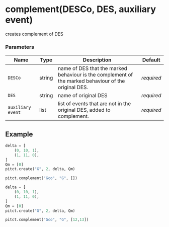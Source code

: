 # complement(DESCo, DES, auxiliary event)

creates complement of DES

### Parameters
| Name       | Type    | Description                                              |  Default   |
|------------|---------|----------------------------------------------------------|------------|
| `DESCo`      | string  | name of DES that the marked behaviour is the complement of the marked behaviour of the original DES.| *required* |
| `DES`     | string  | name of original DES                                             | *required* |
| `auxiliary event`| list  | list of events that are not in the original DES, added to complement.  | *required* |

## Example

```python title="sample 1"
delta = [
    (0, 10, 1),
    (1, 11, 0),
]
Qm = [0]
pitct.create("G", 2, delta, Qm)

pitct.complement("Gco", "G", [])

```

```python title="sample 2"
delta = [
    (0, 10, 1),
    (1, 11, 0),
]
Qm = [0]
pitct.create("G", 2, delta, Qm)

pitct.complement("Gco", "G", [12,13])

```
